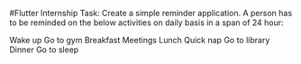 
#Flutter Internship Task:
Create a simple reminder application. A person has to be reminded on the below activities on daily basis in a span of 24 hour:

Wake up
Go to gym
Breakfast
Meetings
Lunch
Quick nap
Go to library
Dinner
Go to sleep